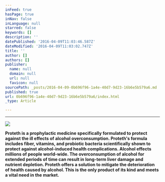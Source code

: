 ```yaml
---
inFeed: true
hasPage: true
inNav: false
inLanguage: null
starred: false
keywords: []
description: ''
datePublished: '2016-04-09T11:03:46.587Z'
dateModified: '2016-04-09T11:03:02.747Z'
title: ''
author: []
authors: []
publisher:
  name: null
  domain: null
  url: null
  favicon: null
sourcePath: _posts/2016-04-09-0b696f96-1a4e-40d7-9d23-16b6e5b579a6.md
published: true
url: 0b696f96-1a4e-40d7-9d23-16b6e5b579a6/index.html
_type: Article

---
```

****

![](https://the-grid-user-content.s3-us-west-2.amazonaws.com/acabc53a-4cfa-4936-a762-c72693318b34.png)

**Proteth
is a prophylactic medicine specifically formulated
to protect against the ill effects of alcohol overconsumption. Proteth's
formula includes fiber, vitamins, and probiotic bacteria scientifically shown
to protect against alcohol-induced health complications. Alcohol effects millions of people world-wide. The overconsumption of
alcohol for extended periods of time can result in long-term liver damage and
nutrient depletion. Proteth offers a solution to mitigate the deterioration of
health caused by alcohol. This is the only product of its kind and meets a
vital need in the market.**